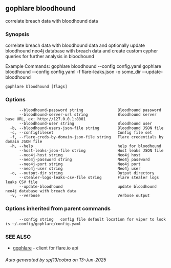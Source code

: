## gophlare bloodhound

correlate breach data with bloodhound data

### Synopsis

correlate breach data with bloodhound data and optionally update bloodhound neo4j database with breach data and create custom cypher queries for further analysis in bloodhound

Example Commands:
	gophlare bloodhound --config config.yaml
	gophlare bloodhound --config config.yaml -f flare-leaks.json -o some_dir --update-bloodhound


```
gophlare bloodhound [flags]
```

### Options

```
      --bloodhound-password string               Bloodhound password
      --bloodhound-server-url string             Bloodhound server base URL, ex: http://127.0.0.1:8001
      --bloodhound-user string                   Bloodhound user
  -b, --bloodhound-users-json-file string        Bloodhound JSON file
  -c, --configfileset                            Config file set
  -f, --flare-creds-by-domain-json-file string   Flare credentials by domain JSON file
  -h, --help                                     help for bloodhound
      --host-leaks-json-file string              Host leaks JSON file
      --neo4j-host string                        Neo4j host
      --neo4j-password string                    Neo4j password
      --neo4j-port string                        Neo4j port
      --neo4j-user string                        Neo4j user
  -o, --output-dir string                        Output directory
      --stealer-logs-leaks-csv-file string       Flare stealer logs leaks CSV file
      --update-bloodhound                        update bloodhound neo4j database with breach data
  -v, --verbose                                  Verbose output
```

### Options inherited from parent commands

```
      --config string   config file default location for viper to look is ~/.config/gophlare/config.yaml
```

### SEE ALSO

* [gophlare](gophlare.md)	 - client for flare.io api

###### Auto generated by spf13/cobra on 13-Jun-2025
